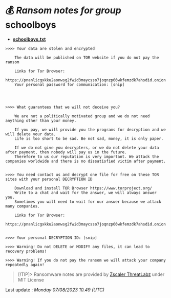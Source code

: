 # 💰 _Ransom notes for group_ schoolboys
* **[schoolboys.txt](https://ransomware.live/ransomware_notes/schoolboys/schoolboys.txt)**

```
>>>> Your data are stolen and encrypted

	The data will be published on TOR website if you do not pay the ransom 

	Links for Tor Browser:
	https://pnanlicgxkku2aonwsg2fwid3maycsso7joqnzp66wkfemzdk7ahsdid.onion
	Your personal password for communication: [snip]




>>>> What guarantees that we will not deceive you? 

	We are not a politically motivated group and we do not need anything other than your money. 
    
	If you pay, we will provide you the programs for decryption and we will delete your data. 
	Life is too short to be sad. Be not sad, money, it is only paper.
    
	If we do not give you decrypters, or we do not delete your data after payment, then nobody will pay us in the future. 
	Therefore to us our reputation is very important. We attack the companies worldwide and there is no dissatisfied victim after payment.
    

>>>> You need contact us and decrypt one file for free on these TOR sites with your personal DECRYPTION ID

	Download and install TOR Browser https://www.torproject.org/
	Write to a chat and wait for the answer, we will always answer you. 
	Sometimes you will need to wait for our answer because we attack many companies.
	
	Links for Tor Browser:
	https://pnanlicgxkku2aonwsg2fwid3maycsso7joqnzp66wkfemzdk7ahsdid.onion

	
>>>> Your personal DECRYPTION ID: [snip]

>>>> Warning! Do not DELETE or MODIFY any files, it can lead to recovery problems!

>>>> Warning! If you do not pay the ransom we will attack your company repeatedly again!

```


> [!TIP]> Ransomware notes are provided by [Zscaler ThreatLabz](https://github.com/threatlabz/ransomware_notes) under MIT License
> 




Last update : _Monday 07/08/2023 10.49 (UTC)_

